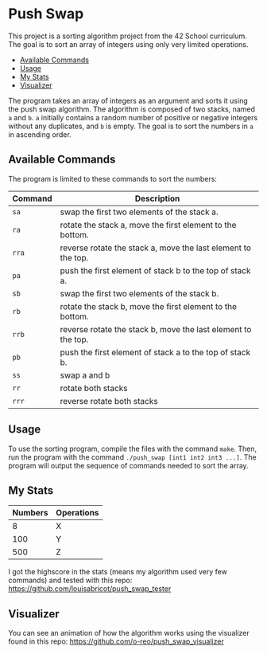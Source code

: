# Push Swap

This project is a sorting algorithm project from the 42 School curriculum. The goal is to sort an array of integers using only very limited operations.

- [Available Commands](#available-commands)
- [Usage](#usage)
- [My Stats](#my-stats)
- [Visualizer](#visualizer)

The program takes an array of integers as an argument and sorts it using the push swap algorithm. The algorithm is composed of two stacks, named `a` and `b`. `a` initially contains a random number of positive or negative integers without any duplicates, and `b` is empty. The goal is to sort the numbers in `a` in ascending order.

## Available Commands

The program is limited to these commands to sort the numbers:

| Command | Description |
| --- | --- |
| `sa` | swap the first two elements of the stack a. |
| `ra` | rotate the stack a, move the first element to the bottom. |
| `rra` | reverse rotate the stack a, move the last element to the top. |
| `pa` | push the first element of stack b to the top of stack a. |
| `sb` | swap the first two elements of the stack b. |
| `rb` | rotate the stack b, move the first element to the bottom. |
| `rrb` | reverse rotate the stack b, move the last element to the top. |
| `pb` | push the first element of stack a to the top of stack b. |
| `ss` | swap a and b |
| `rr` | rotate both stacks |
| `rrr` | reverse rotate both stacks |

## Usage

To use the sorting program, compile the files with the command `make`. Then, run the program with the command `./push_swap [int1 int2 int3 ...]`. The program will output the sequence of commands needed to sort the array.

## My Stats

| Numbers | Operations |
| --- | --- |
| 8 | X |
| 100 | Y |
| 500 | Z |

I got the highscore in the stats (means my algorithm used very few commands) and tested with this repo: https://github.com/louisabricot/push_swap_tester

## Visualizer

You can see an animation of how the algorithm works using the visualizer found in this repo: https://github.com/o-reo/push_swap_visualizer
